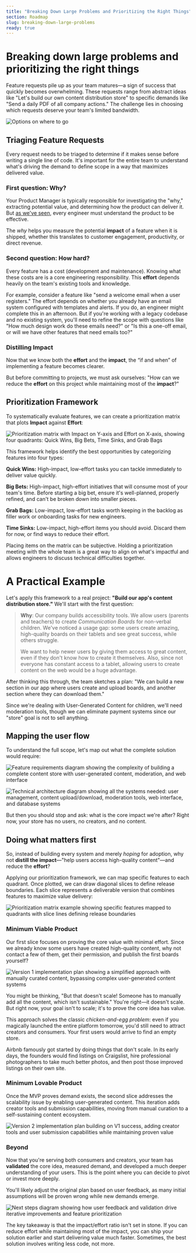 ```yaml
---
title: "Breaking Down Large Problems and Prioritizing the Right Things"
section: Roadmap
slug: breaking-down-large-problems
ready: true
---
```


# Breaking down large problems and prioritizing the right things

Feature requests pile up as your team matures—a sign of success that quickly becomes overwhelming. These requests range from abstract ideas like "Let's build our own content distribution store" to specific demands like "Send a daily PDF of all company actions." The challenge lies in choosing which requests deserve your team's limited bandwidth.

![Options on where to go](/assets/chapters/chapter-12-intro.svg)

## Triaging Feature Requests

Every request needs to be triaged to determine if it makes sense before writing a single line of code. It's important for the entire team to understand what's driving the demand to define scope in a way that maximizes delivered value.

### First question: Why?

Your Product Manager is typically responsible for investigating the "why," extracting potential value, and determining how the product can deliver it. But [as we've seen](/chapters/7/the-engineering-role-in-shaping-product), every engineer must understand the product to be effective.

The *why* helps you measure the potential **impact** of a feature when it is shipped, whether this translates to customer engagement, productivity, or direct revenue.

### Second question: How hard?

Every feature has a cost (development and maintenance). Knowing what these costs are is a core engineering responsibility. This **effort** depends heavily on the team's existing tools and knowledge.

For example, consider a feature like "send a welcome email when a user registers." The effort depends on whether you already have an email system configured with templates and alerts. If you do, an engineer might complete this in an afternoon. But if you're working with a legacy codebase and no existing system, you'll need to refine the scope with questions like "How much design work do these emails need?" or "Is this a one-off email, or will we have other features that need emails too?"

### Distilling Impact

Now that we know both the **effort** and the **impact**, the “if and when” of implementing a feature becomes clearer.

But before committing to projects, we must ask ourselves: "How can we reduce the **effort** on this project while maintaining most of the **impact**?"

## Prioritization Framework

To systematically evaluate features, we can create a prioritization matrix that plots **Impact** against **Effort**:

![Prioritization matrix with Impact on Y-axis and Effort on X-axis, showing four quadrants: Quick Wins, Big Bets, Time Sinks, and Grab Bags](/assets/chapters/chapter-12-prio-matrix.svg)

This framework helps identify the best opportunities by categorizing features into four types:

**Quick Wins:** High-impact, low-effort tasks you can tackle immediately to deliver value quickly.

**Big Bets:** High-impact, high-effort initiatives that will consume most of your team's time. Before starting a big bet, ensure it's well-planned, properly refined, and can't be broken down into smaller pieces.

**Grab Bags:** Low-impact, low-effort tasks worth keeping in the backlog as filler work or onboarding tasks for new engineers.

**Time Sinks:** Low-impact, high-effort items you should avoid. Discard them for now, or find ways to reduce their effort.

Placing items on the matrix can be subjective. Holding a prioritization meeting with the whole team is a great way to align on what's impactful and allows engineers to discuss technical difficulties together.

# A Practical Example

Let's apply this framework to a real project: **"Build our app's content distribution store."** We'll start with the first question:

> **Why**: Our company builds accessibility tools. We allow users (parents and teachers) to create *Communication Boards* for non-verbal children. We've noticed a usage gap: some users create amazing, high-quality boards on their tablets and see great success, while others struggle. 
> 
> We want to help newer users by giving them access to great content, even if they don't know how to create it themselves. Also, since not everyone has constant access to a tablet, allowing users to create content on the web would be a huge advantage.

After thinking this through, the team sketches a plan: "We can build a new section in our app where users create and upload boards, and another section where they can download them."

Since we're dealing with User-Generated Content for children, we'll need moderation tools, though we can eliminate payment systems since our "store" goal is not to sell anything.

## Mapping the user flow

To understand the full scope, let's map out what the complete solution would require:

![Feature requirements diagram showing the complexity of building a complete content store with user-generated content, moderation, and web interface](/assets/chapters/chapter-12-problem.svg)

![Technical architecture diagram showing all the systems needed: user management, content upload/download, moderation tools, web interface, and database systems](/assets/chapters/chapter-12-tools.svg)

But then you should stop and ask: what is the core impact we're after? Right now, your store has no users, no creators, and no content. 

## Doing what matters first

So, instead of building every system and merely *hoping* for adoption, why not **distill the impact**—"help users access high-quality content"—and reduce the **effort**?

Applying our prioritization framework, we can map specific features to each quadrant. Once plotted, we can draw diagonal slices to define release boundaries. Each slice represents a deliverable version that combines features to maximize value delivery:

![Prioritization matrix example showing specific features mapped to quadrants with slice lines defining release boundaries](/assets/chapters/chapter-12-prio-matrix-slice.svg)


### Minimum Viable Product

Our first slice focuses on proving the core value with minimal effort. Since we already know some users have created high-quality content, why not contact a few of them, get their permission, and publish the first boards yourself?

![Version 1 implementation plan showing a simplified approach with manually curated content, bypassing complex user-generated content systems](/assets/chapters/chapter-12-v1-plan.svg)

You might be thinking, "But that doesn't scale! Someone has to manually add all the content, which isn't sustainable." You're right—it doesn't scale. But right now, your goal isn't to scale; it's to prove the core idea has value.

This approach solves the classic *chicken-and-egg problem*: even if you magically launched the entire platform tomorrow, you'd still need to attract creators and consumers. Your first users would arrive to find an empty store.

Airbnb famously got started by doing things that don't scale. In its early days, the founders would find listings on Craigslist, hire professional photographers to take much better photos, and then post those improved listings on their own site.

### Minimum Lovable Product

Once the MVP proves demand exists, the second slice addresses the scalability issue by enabling user-generated content. This iteration adds creator tools and submission capabilities, moving from manual curation to a self-sustaining content ecosystem.

![Version 2 implementation plan building on V1 success, adding creator tools and user submission capabilities while maintaining proven value](/assets/chapters/chapter-12-v2-plan.svg)

### Beyond
Now that you're serving both consumers and creators, your team has **validated** the core idea, measured demand, and developed a much deeper understanding of your users. This is the point where you can decide to pivot or invest more deeply. 

You'll likely adjust the original plan based on user feedback, as many initial assumptions will be proven wrong while new demands emerge.

![Next steps diagram showing how user feedback and validation drive iterative improvements and feature prioritization](/assets/chapters/chapter-12-next-steps.svg)

The key takeaway is that the impact/effort ratio isn't set in stone. If you can reduce effort while maintaining most of the impact, you can ship your solution earlier and start delivering value much faster. Sometimes, the best solution involves writing less code, not more.